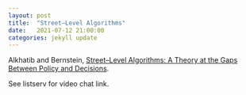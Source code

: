 ```yaml
---
layout: post
title:  "Street–Level Algorithms"
date:   2021-07-12 21:00:00
categories: jekyll update
---
```


Alkhatib and Bernstein, [Street–Level Algorithms: A Theory at the Gaps Between Policy and Decisions](https://dl.acm.org/doi/10.1145/3290605.3300760). 

See listserv for video chat link. 
